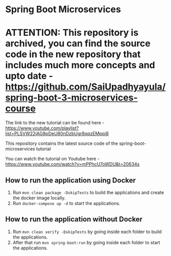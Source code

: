 # Spring Boot Microservices

# ATTENTION: This repository is archived, you can find the source code in the new repository that includes much more concepts and upto date - https://github.com/SaiUpadhyayula/spring-boot-3-microservices-course

The link to the new tutorial can be found here - https://www.youtube.com/playlist?list=PLSVW22jAG8pDeU80nDzbUgr8qqzEMppi8

This repository contains the latest source code of the spring-boot-microservices tutorial

You can watch the tutorial on Youtube here - https://www.youtube.com/watch?v=mPPhcU7oWDU&t=20634s

## How to run the application using Docker

1. Run `mvn clean package -DskipTests` to build the applications and create the docker image locally.
2. Run `docker-compose up -d` to start the applications.

## How to run the application without Docker

1. Run `mvn clean verify -DskipTests` by going inside each folder to build the applications.
2. After that run `mvn spring-boot:run` by going inside each folder to start the applications.

